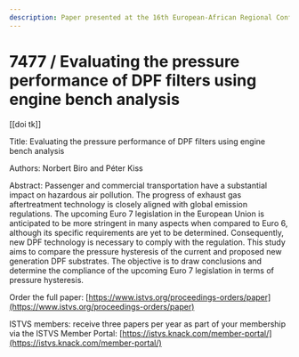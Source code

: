 ```yaml
---
description: Paper presented at the 16th European-African Regional Conference of the ISTVS
---
```


# 7477 / Evaluating the pressure performance of DPF filters using engine bench analysis

\[\[doi tk]]

Title: Evaluating the pressure performance of DPF filters using engine bench analysis

Authors: Norbert Biro and Péter Kiss

Abstract: Passenger and commercial transportation have a substantial impact on hazardous air pollution. The progress of exhaust gas aftertreatment technology is closely aligned with global emission regulations. The upcoming Euro 7 legislation in the European Union is anticipated to be more stringent in many aspects when compared to Euro 6, although its specific requirements are yet to be determined. Consequently, new DPF technology is necessary to comply with the regulation. This study aims to compare the pressure hysteresis of the current and proposed new generation DPF substrates. The objective is to draw conclusions and determine the compliance of the upcoming Euro 7 legislation in terms of pressure hysteresis.

Order the full paper: [https://www.istvs.org/proceedings-orders/paper](https://www.istvs.org/proceedings-orders/paper)

ISTVS members: receive three papers per year as part of your membership via the ISTVS Member Portal: [https://istvs.knack.com/member-portal/](https://istvs.knack.com/member-portal/)

